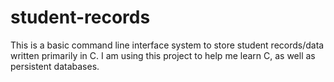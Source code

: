 # student-records
This is a basic command line interface system to store student records/data written primarily in C. I am using this project to help me learn C, as well as persistent databases.
